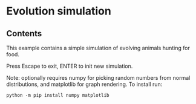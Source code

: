 # Evolution simulation

## Contents

This example contains a simple simulation of evolving animals hunting for food.

Press Escape to exit, ENTER to init new simulation.

Note: optionally requires numpy for picking random numbers from normal distributions, and matplotlib for graph rendering. To install run:
```
python -m pip install numpy matplotlib
```

